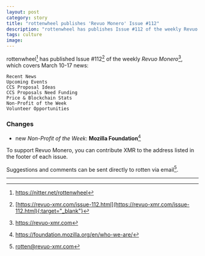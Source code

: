 ```yaml
---
layout: post
category: story
title: "rottenwheel publishes 'Revuo Monero' Issue #112"
description: "rottenwheel has publishes Issue #112 of the weekly Revuo Monero, which covers March 10-17 March news."
tags: culture
image: 
---
```


rottenwheel[^1] has published Issue #112[^2] of the weekly *Revuo Monero*[^3], which covers March 10-17 news:

    Recent News
    Upcoming Events
    CCS Proposal Ideas
    CCS Proposals Need Funding
    Price & Blockchain Stats
    Non-Profit of the Week
    Volunteer Opportunities
    
### Changes

- new *Non-Profit of the Week*: **Mozilla Foundation**[^4]
    
To support Revuo Monero, you can contribute XMR to the address listed in the footer of each issue. 

Suggestions and comments can be sent directly to rotten via email[^5].

---

[^1]: https://nitter.net/rottenwheel
[^2]: [https://revuo-xmr.com/issue-112.html](https://revuo-xmr.com/issue-112.html){:target="_blank"}
[^3]: https://revuo-xmr.com
[^4]: https://foundation.mozilla.org/en/who-we-are/
[^5]: rotten@revuo-xmr.com
